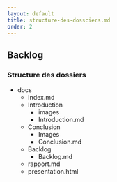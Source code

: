 ```yaml
---
layout: default
title: structure-des-dossciers.md
order: 2
---
```

<!--  -->

## Backlog
<!-- note -->
### Structure des dossiers

- docs
  - Index.md
  - Introduction
    - images
    - Introduction.md
  - Conclusion
    - Images
    - Conclusion.md
  - Backlog
    - Backlog.md
  -  rapport.md
  -  présentation.html
<!-- new slide -->
